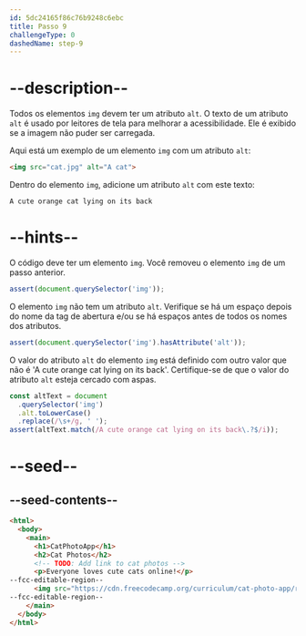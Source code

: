 ```yaml
---
id: 5dc24165f86c76b9248c6ebc
title: Passo 9
challengeType: 0
dashedName: step-9
---
```


# --description--

Todos os elementos `img` devem ter um atributo `alt`. O texto de um atributo `alt` é usado por leitores de tela para melhorar a acessibilidade. Ele é exibido se a imagem não puder ser carregada.

Aqui está um exemplo de um elemento `img` com um atributo `alt`:

```html
<img src="cat.jpg" alt="A cat">
```

Dentro do elemento `img`, adicione um atributo `alt` com este texto:

`A cute orange cat lying on its back`

# --hints--

O código deve ter um elemento `img`. Você removeu o elemento `img` de um passo anterior.

```js
assert(document.querySelector('img'));
```

O elemento `img` não tem um atributo `alt`. Verifique se há um espaço depois do nome da tag de abertura e/ou se há espaços antes de todos os nomes dos atributos.

```js
assert(document.querySelector('img').hasAttribute('alt'));
```

O valor do atributo `alt` do elemento `img` está definido com outro valor que não é 'A cute orange cat lying on its back'. Certifique-se de que o valor do atributo `alt` esteja cercado com aspas.

```js
const altText = document
  .querySelector('img')
  .alt.toLowerCase()
  .replace(/\s+/g, ' ');
assert(altText.match(/A cute orange cat lying on its back\.?$/i));
```

# --seed--

## --seed-contents--

```html
<html>
  <body>
    <main>
      <h1>CatPhotoApp</h1>
      <h2>Cat Photos</h2>
      <!-- TODO: Add link to cat photos -->
      <p>Everyone loves cute cats online!</p>
--fcc-editable-region--
      <img src="https://cdn.freecodecamp.org/curriculum/cat-photo-app/relaxing-cat.jpg">
--fcc-editable-region--
    </main>
  </body>
</html>
```

